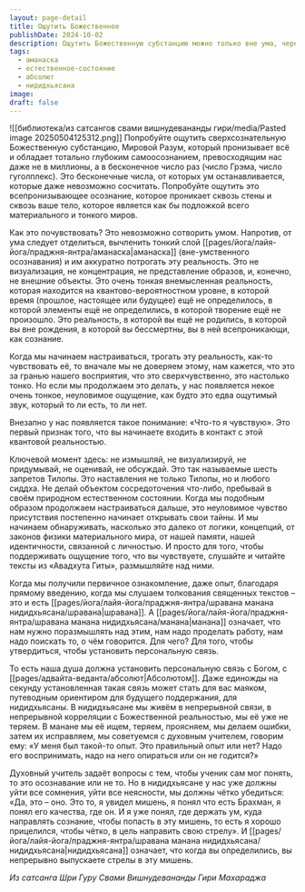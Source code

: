 ```yaml
---
layout: page-detail
title: Ощутить Божественное
publishDate: 2024-10-02
description: Ощутить Божественную субстанцию можно только вне ума, через тонкое, сверхчувственное осознавание (аманаска). Важно не визуализировать и не оценивать, а пребывать в естественном состоянии, постепенно устанавливая личную связь с Абсолютом. Эта связь становится внутренним ориентиром, который поддерживается в практике нидидхьясаны - постоянном пребывании в осознавании Божественного.
tags:
  - аманаска
  - естественное-состояние
  - абсолют
  - нидидхьясана
image: 
draft: false
---
```

![[библиотека/из сатсангов свами вишнудевананды гири/media/Pasted image 20250504125312.png]]
 Попробуйте ощутить сверхсознательную Божественную субстанцию, Мировой Разум, который пронизывает всё и обладает тотально глубоким самоосознанием, превосходящим нас даже не в миллионы, а в бесконечное число раз (число Грэма, число гуголплекс). Это бесконечные числа, от которых ум останавливается, которые даже невозможно сосчитать. Попробуйте ощутить это всепронизывающее осознание, которое проникает сквозь стены и сквозь ваше тело, которое является как бы подложкой всего материального и тонкого миров.

 Как это почувствовать? Это невозможно сотворить умом. Напротив, от ума следует отделиться, вычленить тонкий слой [[pages/йога/лайя-йога/праджня-янтра/аманаска|аманаска]] (вне-умственного осознавания) и им аккуратно потрогать эту реальность. Это не визуализация, не концентрация, не представление образов, и, конечно, не внешние объекты. Это очень тонкая внемысленная реальность, которая находится на квантово-вероятностном уровне, в которой время (прошлое, настоящее или будущее) ещё не определилось, в которой элементы ещё не определились, в которой творение ещё не произошло. Это реальность, в которой вы ещё не родились, в которой вы вне рождения, в которой вы бессмертны, вы в ней всепроникающи, как сознание.

 Когда мы начинаем настраиваться, трогать эту реальность, как-то чувствовать её, то вначале мы не доверяем этому, нам кажется, что это за гранью нашего восприятия, что это сверхчувственно, это настолько тонко. Но если мы продолжаем это делать, у нас появляется некое очень тонкое, неуловимое ощущение, как будто это едва ощутимый звук, который то ли есть, то ли нет.

 Внезапно у нас появляется такое понимание: «Что-то я чувствую». Это первый признак того, что вы начинаете входить в контакт с этой квантовой реальностью.

 Ключевой момент здесь: не измышляй, не визуализируй, не придумывай, не оценивай, не обсуждай. Это так называемые шесть запретов Тилопы. Это наставления не только Тилопы, но и любого сиддха. Не делай объектом сосредоточения что-либо, пребывай в своём природном естественном состоянии. Когда мы подобным образом продолжаем настраиваться дальше, это неуловимое чувство присутствия постепенно начинает открывать свои тайны. И мы начинаем обнаруживать, насколько это далеко от логики, концепций, от законов физики материального мира, от нашей памяти, нашей идентичности, связанной с личностью. И просто для того, чтобы поддерживать ощущение того, что вы чувствуете, слушайте и читайте тексты из «Авадхута Гиты», размышляйте над ними. 

 Когда мы получили первичное ознакомление, даже опыт, благодаря прямому введению, когда мы слушаем толкования священных текстов – это и есть [[pages/йога/лайя-йога/праджня-янтра/шравана манана нидидхьясана/шравана|шравана]]. А [[pages/йога/лайя-йога/праджня-янтра/шравана манана нидидхьясана/манана|манана]] означает, что нам нужно поразмышлять над этим, нам надо проделать работу, нам надо поискать то, о чём говорится. Для чего? Для того, чтобы утвердиться, чтобы установить персональную связь.

 То есть наша душа должна установить персональную связь с Богом, с [[pages/адвайта-веданта/абсолют|Абсолютом]]. Даже единожды на секунду установленная такая связь может стать для вас маяком, путеводным ориентиром для будущего поддержания, для нидидхьясаны. В нидидхьясане мы живём в непрерывной связи, в непрерывной корреляции с Божественной реальностью, мы её уже не теряем. В манане мы её ищем, теряем, проясняем, мы делаем ошибки, затем их исправляем, мы советуемся с духовным учителем, говорим ему: «У меня был такой-то опыт. Это правильный опыт или нет? Надо его воспринимать, надо на него опираться или он не годится?»

 Духовный учитель задаёт вопросы с тем, чтобы ученик сам мог понять, то это осознавание или не то. Но в нидидхьясане у нас уже должны уйти все сомнения, уйти все неясности, мы должны чётко убедиться: «Да, это – оно. Это то, я увидел мишень, я понял что есть Брахман, я понял его качества, где он. И я уже понял, где держать ум, куда направлять сознание, чтобы попасть в эту мишень, то есть я хорошо прицелился, чтобы чётко, в цель направить свою стрелу». И [[pages/йога/лайя-йога/праджня-янтра/шравана манана нидидхьясана/нидидхьясана|нидидхьясана]] означает, что когда вы определились, вы непрерывно выпускаете стрелы в эту мишень.

*Из сатсанга Шри Гуру Свами Вишнудевананды Гири Махараджа*